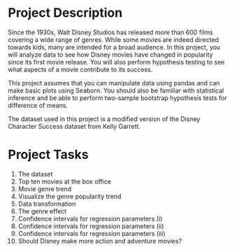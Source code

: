  # Project Description
Since the 1930s, Walt Disney Studios has released more than 600 films covering a wide range of genres. While some movies are indeed directed towards kids, many are intended for a broad audience. In this project, you will analyze data to see how Disney movies have changed in popularity since its first movie release. You will also perform hypothesis testing to see what aspects of a movie contribute to its success.

This project assumes that you can manipulate data using pandas and can make basic plots using Seaborn. You should also be familiar with statistical inference and be able to perform two-sample bootstrap hypothesis tests for difference of means.

The dataset used in this project is a modified version of the Disney Character Success dataset from Kelly Garrett.

# Project Tasks
1. The dataset
2. Top ten movies at the box office
3. Movie genre trend
4. Visualize the genre popularity trend
5. Data transformation
6. The genre effect
7. Confidence intervals for regression parameters (i)
8. Confidence intervals for regression parameters (ii)
9. Confidence intervals for regression parameters (iii)
10. Should Disney make more action and adventure movies?
